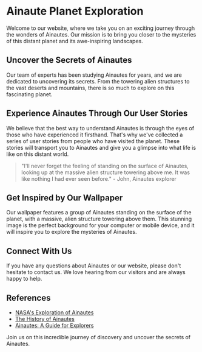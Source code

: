 <!--font:Roboto-->

# Ainaute Planet Exploration

Welcome to our website, where we take you on an exciting journey through the wonders of Ainautes. Our mission is to bring you closer to the mysteries of this distant planet and its awe-inspiring landscapes.

## Uncover the Secrets of Ainautes

Our team of experts has been studying Ainautes for years, and we are dedicated to uncovering its secrets. From the towering alien structures to the vast deserts and mountains, there is so much to explore on this fascinating planet.

## Experience Ainautes Through Our User Stories

We believe that the best way to understand Ainautes is through the eyes of those who have experienced it firsthand. That's why we've collected a series of user stories from people who have visited the planet. These stories will transport you to Ainautes and give you a glimpse into what life is like on this distant world.

> "I'll never forget the feeling of standing on the surface of Ainautes, looking up at the massive alien structure towering above me. It was like nothing I had ever seen before." - John, Ainautes explorer

## Get Inspired by Our Wallpaper

Our wallpaper features a group of Ainautes standing on the surface of the planet, with a massive, alien structure towering above them. This stunning image is the perfect background for your computer or mobile device, and it will inspire you to explore the mysteries of Ainautes.

## Connect With Us

If you have any questions about Ainautes or our website, please don't hesitate to contact us. We love hearing from our visitors and are always happy to help.

## References

- [NASA's Exploration of Ainautes](#)
- [The History of Ainautes](#)
- [Ainautes: A Guide for Explorers](#)

Join us on this incredible journey of discovery and uncover the secrets of Ainautes.

<!--

Write me content for website with wallpaper which alt text is:

"A group of Ainautes standing on the surface of a distant planet, with a massive, alien structure towering above them."

The name/title of the page should not be 1:1 copy of the alt text but rather a real content of the website which is using this wallpaper.

- Use markdown format 
- Start with heading
- Heading should be short and concise
- The content should look like a real website 
- The website should not be about the wallpaper, wallpaper is just a related background
- Heading should be contain work "wallpaper" or "background"
- Include real sections like references, contact, user stories, etc. use things relevant to the page purpose.
- Feel free to use structure like headings, bullets, numbering, blockquotes, paragraphs, horizontal lines, etc.
- You can use formatting like bold or _italic_
- You can include UTF-8 emojis
- Links should be only #hash anchors (and you can refer to the document itself)
- Do not include images


---


# Discover the Wonders of Ainautes: Exploring the Mysteries of a Distant Planet

Welcome to our website, where we take you on an exciting journey through the wonders of Ainautes. Our mission is to bring you closer to the mysteries of this distant planet and its awe-inspiring landscapes.

## Uncover the Secrets of Ainautes

Our team of experts has been studying Ainautes for years, and we are dedicated to uncovering its secrets. From the towering alien structures to the vast deserts and mountains, there is so much to explore on this fascinating planet.

## Experience Ainautes Through Our User Stories

We believe that the best way to understand Ainautes is through the eyes of those who have experienced it firsthand. That's why we've collected a series of user stories from people who have visited the planet. These stories will transport you to Ainautes and give you a glimpse into what life is like on this distant world.

> "I'll never forget the feeling of standing on the surface of Ainautes, looking up at the massive alien structure towering above me. It was like nothing I had ever seen before." - John, Ainautes explorer

## Get Inspired by Our Wallpaper

Our wallpaper features a group of Ainautes standing on the surface of the planet, with a massive, alien structure towering above them. This stunning image is the perfect background for your computer or mobile device, and it will inspire you to explore the mysteries of Ainautes.

## Connect With Us

If you have any questions about Ainautes or our website, please don't hesitate to contact us. We love hearing from our visitors and are always happy to help.

## References

- [NASA's Exploration of Ainautes](#)
- [The History of Ainautes](#)
- [Ainautes: A Guide for Explorers](#)

Join us on this incredible journey of discovery and uncover the secrets of Ainautes.

-->
